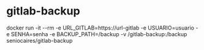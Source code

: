 # gitlab-backup

docker run -it --rm -e URL_GITLAB=https://url-gitlab -e USUARIO=usuario -e SENHA=senha -e BACKUP_PATH=/backup -v /gitlab-backup:/backup seniocaires/gitlab-backup